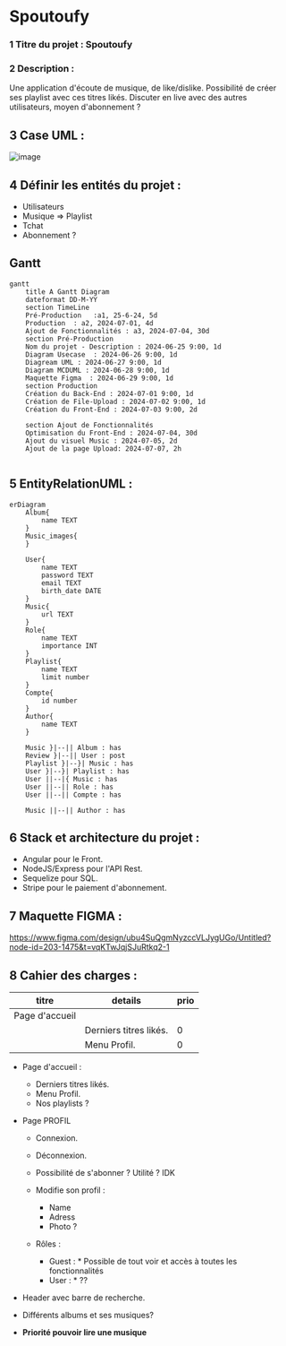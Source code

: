 # Spoutoufy

### 1 Titre du projet : Spoutoufy

### 2 Description :

Une application d'écoute de musique, de like/dislike. Possibilité de créer ses playlist avec ces titres likés. 
Discuter en live avec des autres utilisateurs, moyen d'abonnement ?

## 3 Case UML : 


![image](https://github.com/ThomasMoire/Spoutoufy/assets/118922067/0358b95c-a66e-46d1-9e8b-92fbe5d9aeee)

## 4 Définir les entités du projet : 

- Utilisateurs 
- Musique => Playlist
- Tchat
- Abonnement ?

## Gantt 

```mermaid
gantt
    title A Gantt Diagram
    dateformat DD-M-YY
    section TimeLine
    Pré-Production   :a1, 25-6-24, 5d
    Production  : a2, 2024-07-01, 4d
    Ajout de Fonctionnalités : a3, 2024-07-04, 30d
    section Pré-Production
    Nom du projet - Description : 2024-06-25 9:00, 1d
    Diagram Usecase  : 2024-06-26 9:00, 1d
    Diagream UML : 2024-06-27 9:00, 1d
    Diagram MCDUML : 2024-06-28 9:00, 1d
    Maquette Figma  : 2024-06-29 9:00, 1d
    section Production
    Création du Back-End : 2024-07-01 9:00, 1d
    Création de File-Upload : 2024-07-02 9:00, 1d
    Création du Front-End : 2024-07-03 9:00, 2d
    
    section Ajout de Fonctionnalités
    Optimisation du Front-End : 2024-07-04, 30d
    Ajout du visuel Music : 2024-07-05, 2d
    Ajout de la page Upload: 2024-07-07, 2h
        
```


## 5 EntityRelationUML :  
```mermaid
erDiagram
    Album{
        name TEXT
    }
    Music_images{
    }
    
    User{
        name TEXT
        password TEXT
        email TEXT
        birth_date DATE
    }
    Music{
        url TEXT
    }
    Role{
        name TEXT
        importance INT
    }
    Playlist{
        name TEXT
        limit number
    }
    Compte{
        id number
    }
    Author{
        name TEXT
    }   

    Music }|--|| Album : has
    Review }|--|| User : post
    Playlist }|--}| Music : has
    User }|--}| Playlist : has
    User ||--|{ Music : has
    User ||--|| Role : has
    User ||--|| Compte : has
 
    Music ||--|| Author : has
```



## 6 Stack et architecture du projet :
- Angular pour le Front.
- NodeJS/Express pour l'API Rest.
- Sequelize pour SQL.
- Stripe pour le paiement d'abonnement.

## 7 Maquette FIGMA : 
https://www.figma.com/design/ubu4SuQgmNyzccVLJygUGo/Untitled?node-id=203-1475&t=vqKTwJqjSJuRtkq2-1



## 8 Cahier des charges : 

| titre | details | prio |
| - | - | - |
| Page d'accueil |
| |Derniers titres likés.| 0
| |Menu Profil.| 0

- Page d'accueil :
    * Derniers titres likés.
    * Menu Profil.
    * Nos playlists ?

- Page PROFIL
    * Connexion.
    * Déconnexion.
    * Possibilité de s'abonner ?
       Utilité ? IDK
      
    * Modifie son profil :
      * Name
      * Adress
      * Photo ?
        
    * Rôles :
        * Guest :
              * Possible de tout voir et accès à toutes les fonctionnalités
        * User :
              * ??

- Header avec barre de recherche.
- Différents albums et ses musiques?


- **Priorité pouvoir lire une musique** 
